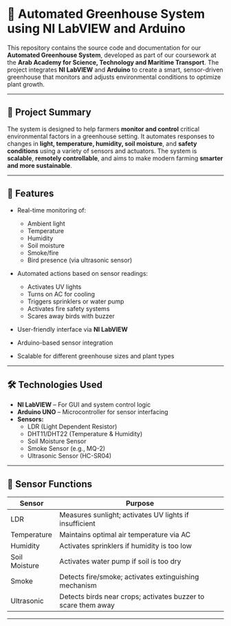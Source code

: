 # 🌿 Automated Greenhouse System using NI LabVIEW and Arduino

This repository contains the source code and documentation for our **Automated Greenhouse System**, developed as part of our coursework at the **Arab Academy for Science, Technology and Maritime Transport**. The project integrates **NI LabVIEW** and **Arduino** to create a smart, sensor-driven greenhouse that monitors and adjusts environmental conditions to optimize plant growth.

---

## 📌 Project Summary

The system is designed to help farmers **monitor and control** critical environmental factors in a greenhouse setting. It automates responses to changes in **light, temperature, humidity, soil moisture**, and **safety conditions** using a variety of sensors and actuators. The system is **scalable**, **remotely controllable**, and aims to make modern farming **smarter and more sustainable**.

---

## 🚀 Features

- Real-time monitoring of:
  - Ambient light
  - Temperature
  - Humidity
  - Soil moisture
  - Smoke/fire
  - Bird presence (via ultrasonic sensor)

- Automated actions based on sensor readings:
  - Activates UV lights
  - Turns on AC for cooling
  - Triggers sprinklers or water pump
  - Activates fire safety systems
  - Scares away birds with buzzer

- User-friendly interface via **NI LabVIEW**
- Arduino-based sensor integration
- Scalable for different greenhouse sizes and plant types

---

## 🛠️ Technologies Used

- **NI LabVIEW** – For GUI and system control logic
- **Arduino UNO** – Microcontroller for sensor interfacing
- **Sensors:**
  - LDR (Light Dependent Resistor)
  - DHT11/DHT22 (Temperature & Humidity)
  - Soil Moisture Sensor
  - Smoke Sensor (e.g., MQ-2)
  - Ultrasonic Sensor (HC-SR04)

---

## 🧠 Sensor Functions

| Sensor           | Purpose                                                                 |
|------------------|-------------------------------------------------------------------------|
| LDR              | Measures sunlight; activates UV lights if insufficient                  |
| Temperature      | Maintains optimal air temperature via AC                                |
| Humidity         | Activates sprinklers if humidity is too low                             |
| Soil Moisture    | Activates water pump if soil is too dry                                 |
| Smoke            | Detects fire/smoke; activates extinguishing mechanism                   |
| Ultrasonic       | Detects birds near crops; activates buzzer to scare them away           |

---



